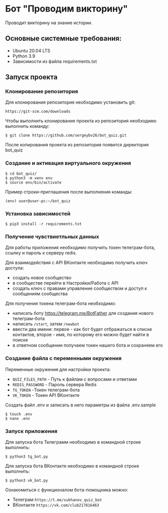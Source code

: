 # Бот "Проводим викторину"
Проводит викторину на знание истории.
## Основные системные требования:
* Ubuntu 20.04 LTS
* Python 3.9
* Зависимости из файла requirements.txt

## Запуск проекта
### Клонирование репозитория
Для клонирования репозитория необходимо установить git:
```shell
https://git-scm.com/downloads
```
Чтобы выполнить клонирование проекта из репозитория необходимо выполнить команду:
```shell
$ git clone https://github.com/sergeybv26/bot_quiz.git
```
После копирования проекта из репозитория появится директория bot_quiz

### Создание и активация виртуального окружения
```shell
$ cd bot_quiz/
$ python3 -m venv env
$ source env/bin/activate
```
Пример строки-приглашения после выполнения команды:
```shell
(env) user@user-pc:~/bot_quiz
```
### Установка зависимостей
```shell
$ pip3 install -r requirements.txt
```

### Получение чувствиетльных данных
Для работы приложения необходимо получить токен телеграм-бота, ссылку и пароль к серверу redis.

Для взаимодействия с API ВКонтакте необходимо получить ключ доступа:
* создать новое сообщество
* в сообществе перейти в Настройки/Работа с API
* создать ключ с правами управление сообществом и доступ к сообщениям сообщества

Для получения токена телеграм-бота необходимо:
* написать боту https://telegram.me/BotFather для создания нового телеграм-бота
* написать ```/start```, затем ```/newbot```
* ввести два имени: первое - как бот будет отбражаться в списке контактов, второе - имя, по которому его можно будет найти в поиске
* в ответном сообщении получаем токен нашего бота и сохраняем его

### Создание файла с переменными окружения
Переменные окружения для настройки проекта:
* ```QUIZ_FILES_PATH``` - Путь к файлам с вопросами и ответами
* ```REDIS_PASSWORD``` - Пароль сервера Redis
* ```TG_TOKEN``` -Токен телеграм-бота
* ```VK_TOKEN``` - Токен API ВКонтакте

Создать файл .env и записать в него параметры из файла .env.sample
```shell
$ touch .env
$ nano .env
```

### Запуск приложения

Для запуска бота Телеграмм необходимо в командной строке выполнить:
```shell
$ python3 tg_bot.py
```

Для запуска бота ВКонтакте необходимо в командной строке выполнить:
```shell
$ python3 vk_bot.py
```

Ознакомиться с функционалом бота-помощника можно:
* Телеграм ```https://t.me/sukhanov_quiz_bot```
* ВКонтакте ```https://vk.com/club217816463```
